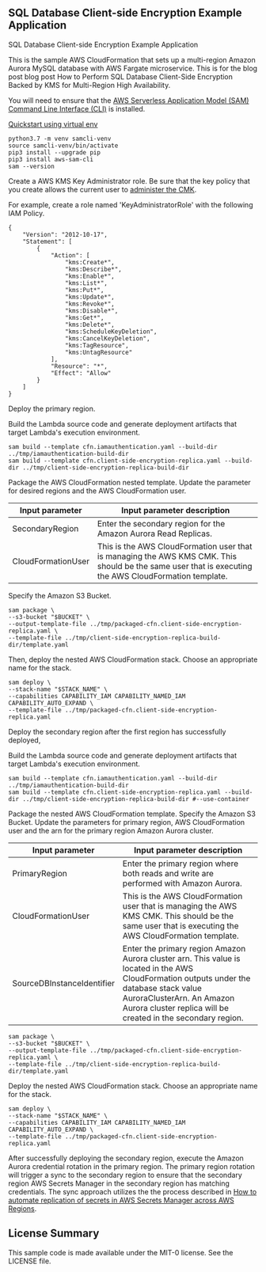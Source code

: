 ## SQL Database Client-side Encryption Example Application

SQL Database Client-side Encryption Example Application

This is the sample AWS CloudFormation that sets up a multi-region Amazon Aurora MySQL database with AWS Fargate microservice. This is for the blog post blog post How to Perform SQL Database Client-Side Encryption Backed by KMS for Multi-Region High Availability.

You will need to ensure that the [AWS Serverless Application Model (SAM) Command Line Interface (CLI)](https://docs.aws.amazon.com/serverless-application-model/latest/developerguide/serverless-sam-cli-install.html) is installed.

[Quickstart using virtual env](https://github.com/awslabs/aws-sam-cli/issues/1266#issuecomment-510253729)

```
python3.7 -m venv samcli-venv
source samcli-venv/bin/activate
pip3 install --upgrade pip
pip3 install aws-sam-cli
sam --version
```

Create a AWS KMS Key Administrator role. Be sure that the key policy that you create allows the current user to [administer the CMK](https://aws.amazon.com/premiumsupport/knowledge-center/update-key-policy-future/).

For example, create a role named 'KeyAdministratorRole' with the following IAM Policy.

```
{
    "Version": "2012-10-17",
    "Statement": [
        {
            "Action": [
                "kms:Create*",
                "kms:Describe*",
                "kms:Enable*",
                "kms:List*",
                "kms:Put*",
                "kms:Update*",
                "kms:Revoke*",
                "kms:Disable*",
                "kms:Get*",
                "kms:Delete*",
                "kms:ScheduleKeyDeletion",
                "kms:CancelKeyDeletion",
                "kms:TagResource",
                "kms:UntagResource"
            ],
            "Resource": "*",
            "Effect": "Allow"
        }
    ]
}
```

Deploy the primary region.

Build the Lambda source code and generate deployment artifacts that target Lambda's execution environment.

```
sam build --template cfn.iamauthentication.yaml --build-dir ../tmp/iamauthentication-build-dir
sam build --template cfn.client-side-encryption-replica.yaml --build-dir ../tmp/client-side-encryption-replica-build-dir
```

Package the AWS CloudFormation nested template. Update the parameter for desired regions and the AWS CloudFormation user.

Input parameter |    Input parameter description
--- | ---
SecondaryRegion  |  Enter the secondary region for the Amazon Aurora Read Replicas.
CloudFormationUser  |  This is the AWS CloudFormation user that is managing the AWS KMS CMK. This should be the same user that is executing the AWS CloudFormation template.

Specify the Amazon S3 Bucket.

```
sam package \
--s3-bucket "$BUCKET" \
--output-template-file ../tmp/packaged-cfn.client-side-encryption-replica.yaml \
--template-file ../tmp/client-side-encryption-replica-build-dir/template.yaml
```

Then, deploy the nested AWS CloudFormation stack. Choose an appropriate name for the stack.

```
sam deploy \
--stack-name "$STACK_NAME" \
--capabilities CAPABILITY_IAM CAPABILITY_NAMED_IAM CAPABILITY_AUTO_EXPAND \
--template-file ../tmp/packaged-cfn.client-side-encryption-replica.yaml
```

Deploy the secondary region after the first region has successfully deployed,

Build the Lambda source code and generate deployment artifacts that target Lambda's execution environment.

```
sam build --template cfn.iamauthentication.yaml --build-dir ../tmp/iamauthentication-build-dir
sam build --template cfn.client-side-encryption-replica.yaml --build-dir ../tmp/client-side-encryption-replica-build-dir #--use-container
```

Package the nested AWS CloudFormation template. Specify the Amazon S3 Bucket. Update the parameters for primary region, AWS CloudFormation user and the arn for the primary region Amazon Aurora cluster.

Input parameter  |  Input parameter description
--- | ---
PrimaryRegion  |  Enter the primary region where both reads and write are performed with Amazon Aurora.
CloudFormationUser  |   This is the AWS CloudFormation user that is managing the AWS KMS CMK. This should be the same user that is executing the AWS CloudFormation template.
SourceDBInstanceIdentifier  |  Enter the primary region Amazon Aurora cluster arn. This value is located in the AWS CloudFormation outputs under the database stack value AuroraClusterArn. An Amazon Aurora cluster replica will be created in the secondary region.

```
sam package \
--s3-bucket "$BUCKET" \
--output-template-file ../tmp/packaged-cfn.client-side-encryption-replica.yaml \
--template-file ../tmp/client-side-encryption-replica-build-dir/template.yaml
```



Deploy the nested AWS CloudFormation stack. Choose an appropriate name for the stack.

```
sam deploy \
--stack-name "$STACK_NAME" \
--capabilities CAPABILITY_IAM CAPABILITY_NAMED_IAM CAPABILITY_AUTO_EXPAND \
--template-file ../tmp/packaged-cfn.client-side-encryption-replica.yaml
```

After successfully deploying the secondary region, execute the Amazon Aurora credential rotation in the primary region. The primary region rotation will trigger a sync to the secondary region to ensure that the secondary region AWS Secrets Manager in the secondary region has matching credentials. The sync approach utilizes the the process described in [How to automate replication of secrets in AWS Secrets Manager across AWS Regions](https://aws.amazon.com/blogs/security/how-to-automate-replication-of-secrets-in-aws-secrets-manager-across-aws-regions/).


## License Summary

This sample code is made available under the MIT-0 license. See the LICENSE file.
